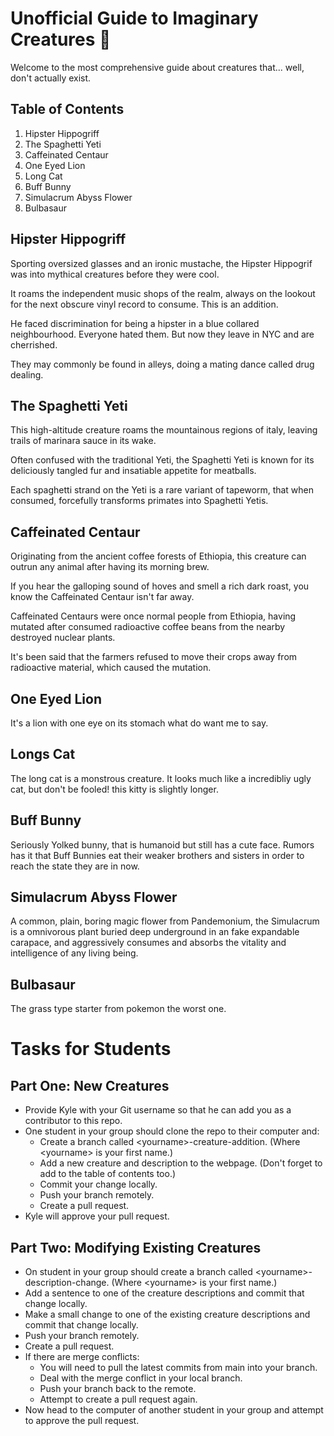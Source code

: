 # Unofficial Guide to Imaginary Creatures 🦄

Welcome to the most comprehensive guide about creatures that... well, don't actually exist. 

## Table of Contents

1. Hipster Hippogriff
2. The Spaghetti Yeti
3. Caffeinated Centaur
4. One Eyed Lion
5. Long Cat
6. Buff Bunny
7. Simulacrum Abyss Flower
8. Bulbasaur


## Hipster Hippogriff

Sporting oversized glasses and an ironic mustache, the Hipster Hippogrif was into mythical creatures before they were cool. 

It roams the independent music shops of the realm, always on the lookout for the next obscure vinyl record to consume. This is an addition.

He faced discrimination for being a hipster in a blue collared neighbourhood. Everyone hated them. But now they leave in NYC and are cherrished. 

They may commonly be found in alleys, doing a mating dance called drug dealing.

## The Spaghetti Yeti

This high-altitude creature roams the mountainous regions of italy, leaving trails of marinara sauce in its wake. 

Often confused with the traditional Yeti, the Spaghetti Yeti is known for its deliciously tangled fur and insatiable appetite for meatballs.

Each spaghetti strand on the Yeti is a rare variant of tapeworm, that when consumed, forcefully transforms primates into Spaghetti Yetis.

## Caffeinated Centaur

Originating from the ancient coffee forests of Ethiopia, this creature can outrun any animal after having its morning brew. 

If you hear the galloping sound of hoves and smell a rich dark roast, you know the Caffeinated Centaur isn't far away.

Caffeinated Centaurs were once normal people from Ethiopia, having mutated after consumed radioactive coffee beans from the nearby destroyed nuclear plants. 

It's been said that the farmers refused to move their crops away from radioactive material, which caused the mutation.

## One Eyed Lion

It's a lion with one eye on its stomach what do want me to say.

## Longs Cat

The long cat is a monstrous creature. It looks much like a incredibliy ugly cat, but don't be fooled! this kitty is slightly longer.

## Buff Bunny

Seriously Yolked bunny, that is humanoid but still has a cute face. Rumors has it that Buff Bunnies eat their weaker brothers and sisters in order to reach the state they are in now.

## Simulacrum Abyss Flower

A common, plain, boring magic flower from Pandemonium, the Simulacrum is a omnivorous plant buried deep underground in an fake expandable carapace, and aggressively consumes and absorbs the vitality and intelligence of any living being.


## Bulbasaur

The grass type starter from pokemon the worst one.

# Tasks for Students

## Part One: New Creatures

* Provide Kyle with your Git username so that he can add you as a contributor to this repo.
* One student in your group should clone the repo to their computer and:
  * Create a branch called \<yourname\>-creature-addition. (Where \<yourname\> is your first name.)
  * Add a new creature and description to the webpage. (Don't forget to add to the table of contents too.)
  * Commit your change locally.
  * Push your branch remotely.
  * Create a pull request.
* Kyle will approve your pull request.

## Part Two: Modifying Existing Creatures

* On student in your group should create a branch called \<yourname\>-description-change. (Where \<yourname\> is your first name.)
* Add a sentence to one of the creature descriptions and commit that change locally.
* Make a small change to one of the existing creature descriptions and commit that change locally.
* Push your branch remotely.
* Create a pull request.
* If there are merge conflicts:
  * You will need to pull the latest commits from main into your branch.
  * Deal with the merge conflict in your local branch.
  * Push your branch back to the remote.
  * Attempt to create a pull request again.
* Now head to the computer of another student in your group and attempt to approve the pull request. 

